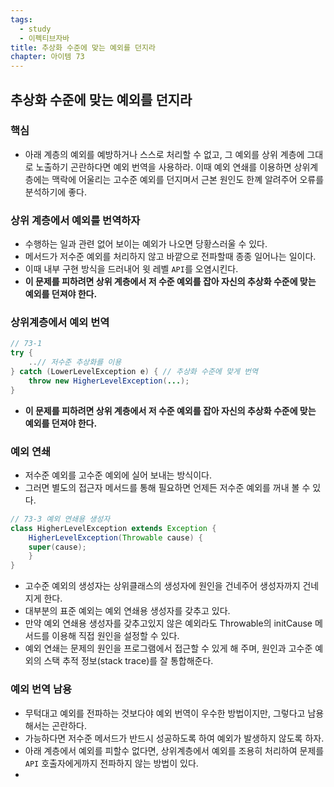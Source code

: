 ```yaml
---
tags:
  - study
  - 이펙티브자바
title: 추상화 수준에 맞는 예외를 던지라
chapter: 아이템 73
---
```

## 추상화 수준에 맞는 예외를 던지라

### 핵심
- 아래 계층의 예외를 예방하거나 스스로 처리할 수 없고, 그 예외를 상위 계층에 그대로 노출하기 곤란하다면 예외 번역을 사용하라. 이때 예외 연쇄를 이용하면 상위계층에는 맥락에 어울리는 고수준 예외를 던지며서 근본 원인도 한꼐 알려주어 오류를 분석하기에 좋다.
### 상위 계층에서 예외를 번역하자
- 수행하는 일과 관련 없어 보이는 예외가 나오면 당황스러울 수 있다.
- 메서드가 저수준 예외를 처리하지 않고 바깥으로 전파할때 종종 일어나는 일이다.
- 이때 내부 구현 방식을 드러내어 윗 레벨 `API`를 오염시킨다.
- **이 문제를 피하려면 상위 계층에서 저 수준 예외를 잡아 자신의 추상화 수준에 맞는 예외를 던져야 한다.**

### 상위계층에서 예외 번역
```java
// 73-1
try { 
	..// 저수준 추상화를 이용 
} catch (LowerLevelException e) { // 추상화 수준에 맞게 번역 
	throw new HigherLevelException(...); 
}
```
- **이 문제를 피하려면 상위 계층에서 저 수준 예외를 잡아 자신의 추상화 수준에 맞는 예외를 던져야 한다.** 
### 예외 연쇄
- 저수준 예외를 고수준 예외에 실어 보내는 방식이다.
- 그러면 별도의 접근자 메서드를 통해 필요하면 언제든 저수준 예외를 꺼내 볼 수 있다.
```java
// 73-3 예외 연쇄용 생성자 
class HigherLevelException extends Exception { 
	HigherLevelException(Throwable cause) { 
	super(cause); 
	} 
}
```
- 고수준 예외의 생성자는 상위클래스의 생성자에 원인을 건네주어 생성자까지 건네지게 한다.
- 대부분의 표준 예외는 예외 연쇄용 생성자를 갖추고 있다. 
- 만약 예외 연쇄용 생성자를 갖추고있지 않은 예외라도 Throwable의 initCause 메서드를 이용해 직접 원인을 설정할 수 있다. 
- 예외 연쇄는 문제의 원인을 프로그램에서 접근할 수 있게 해 주며, 원인과 고수준 예외의 스택 추적 정보(stack trace)를 잘 통합해준다.
### 예외 번역 남용
- 무턱대고 예외를 전파하는 것보다야 예외 번역이 우수한 방법이지만, 그렇다고 남용해서는 곤란하다.
- 가능하다면 저수준 메서드가 반드시 성공하도록 하여 예외가 발생하지 않도록 하자.
- 아래 계층에서 예외를 피할수 없다면, 상위계층에서 예외를 조용히 처리하여 문제를 `API` 호출자에게까지 전파하지 않는 방법이 있다.
- 